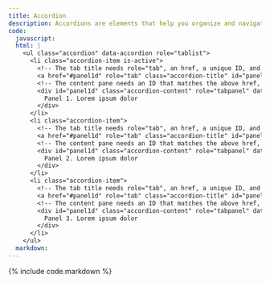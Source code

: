 ```yaml
---
title: Accordion
description: Accordions are elements that help you organize and navigate multiple documents in a single container. They can be used for switching between items in the container.
code:
  javascript:
  html: |
    <ul class="accordion" data-accordion role="tablist">
      <li class="accordion-item is-active">
        <!-- The tab title needs role="tab", an href, a unique ID, and aria-controls. -->
        <a href="#panel1d" role="tab" class="accordion-title" id="panel1d-heading" aria-controls="panel1d">Accordion 1</a>
        <!-- The content pane needs an ID that matches the above href, role="tabpanel", data-tab-content, and aria-labelledby. -->
        <div id="panel1d" class="accordion-content" role="tabpanel" data-tab-content aria-labelledby="panel1d-heading">
          Panel 1. Lorem ipsum dolor
        </div>
      </li>
      <li class="accordion-item">
        <!-- The tab title needs role="tab", an href, a unique ID, and aria-controls. -->
        <a href="#panel1d" role="tab" class="accordion-title" id="panel1d-heading" aria-controls="panel1d">Accordion 1</a>
        <!-- The content pane needs an ID that matches the above href, role="tabpanel", data-tab-content, and aria-labelledby. -->
        <div id="panel1d" class="accordion-content" role="tabpanel" data-tab-content aria-labelledby="panel1d-heading">
          Panel 2. Lorem ipsum dolor
        </div>
      </li>
      <li class="accordion-item">
        <!-- The tab title needs role="tab", an href, a unique ID, and aria-controls. -->
        <a href="#panel1d" role="tab" class="accordion-title" id="panel1d-heading" aria-controls="panel1d">Accordion 1</a>
        <!-- The content pane needs an ID that matches the above href, role="tabpanel", data-tab-content, and aria-labelledby. -->
        <div id="panel1d" class="accordion-content" role="tabpanel" data-tab-content aria-labelledby="panel1d-heading">
          Panel 3. Lorem ipsum dolor
        </div>
      </li>
    </ul>
  markdown:
---
```

{% include code.markdown %}
